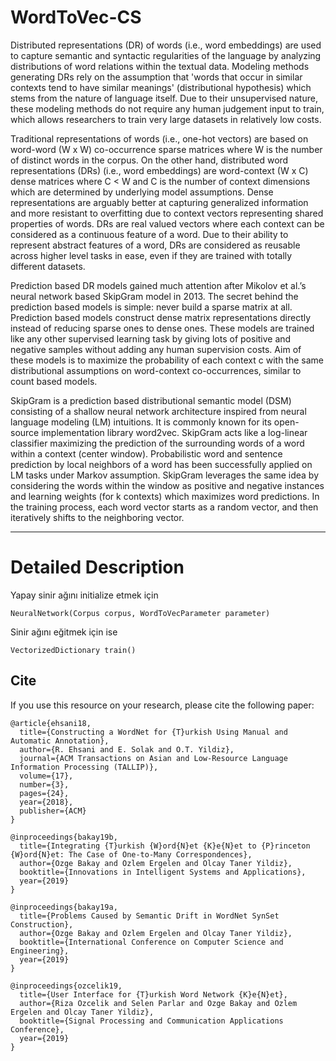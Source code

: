 # WordToVec-CS

Distributed representations (DR) of words (i.e., word embeddings) are used to capture semantic and syntactic regularities of the language by analyzing distributions of word relations within the textual data. Modeling methods generating DRs rely on the assumption that 'words that occur in similar contexts tend to have similar meanings' (distributional hypothesis) which stems from the nature of language itself. Due to their unsupervised nature, these modeling methods do not require any human judgement input to train, which allows researchers to train very large datasets in relatively low costs.

Traditional representations of words (i.e., one-hot vectors) are based on word-word (W x W) co-occurrence sparse matrices where W is the number of distinct words in the corpus. On the other hand, distributed word representations (DRs) (i.e., word embeddings) are word-context (W x C) dense matrices where C < W and C is the number of context dimensions which are determined by underlying model assumptions. Dense representations are arguably better at capturing generalized information and more resistant to overfitting due to context vectors representing shared properties of words. DRs are real valued vectors where each context can be considered as a continuous feature of a word. Due to their ability to represent abstract features of a word, DRs are considered as reusable across higher level tasks in ease, even if they are trained with totally different datasets.

Prediction based DR models gained much attention after Mikolov et al.’s neural network based SkipGram model in 2013. The secret behind the prediction based models is simple: never build a sparse matrix at all. Prediction based models construct dense matrix representations directly instead of reducing sparse ones to dense ones. These models are trained like any other supervised learning task by giving lots of positive and negative samples without adding any human supervision costs. Aim of these models is to maximize the probability of each context c with the same distributional assumptions on word-context co-occurrences, similar to count based models.

SkipGram is a prediction based distributional semantic model (DSM) consisting of a shallow neural network architecture inspired from neural language modeling (LM) intuitions. It is commonly known for its open-source implementation library word2vec. SkipGram acts like a log-linear classifier maximizing the prediction of the surrounding words of a word within a context (center window). Probabilistic word and sentence prediction by local neighbors of a word has been successfully applied on LM tasks under Markov assumption. SkipGram leverages the same idea by considering the words within the window as positive and negative instances and learning weights (for k contexts) which maximizes word predictions. In the training process, each word vector starts as a random vector, and then iteratively shifts to the neighboring vector.

------------------------------------------------

Detailed Description
============

Yapay sinir ağını initialize etmek için

	NeuralNetwork(Corpus corpus, WordToVecParameter parameter)

Sinir ağını eğitmek için ise

	VectorizedDictionary train()

## Cite
If you use this resource on your research, please cite the following paper: 

```
@article{ehsani18,
  title={Constructing a WordNet for {T}urkish Using Manual and Automatic Annotation},
  author={R. Ehsani and E. Solak and O.T. Yildiz},
  journal={ACM Transactions on Asian and Low-Resource Language Information Processing (TALLIP)},
  volume={17},
  number={3},
  pages={24},
  year={2018},
  publisher={ACM}
}

@inproceedings{bakay19b,
  title={Integrating {T}urkish {W}ord{N}et {K}e{N}et to {P}rinceton {W}ord{N}et: The Case of One-to-Many Correspondences},
  author={Ozge Bakay and Ozlem Ergelen and Olcay Taner Yildiz},
  booktitle={Innovations in Intelligent Systems and Applications},
  year={2019}
}

@inproceedings{bakay19a,
  title={Problems Caused by Semantic Drift in WordNet SynSet Construction},
  author={Ozge Bakay and Ozlem Ergelen and Olcay Taner Yildiz},
  booktitle={International Conference on Computer Science and Engineering},
  year={2019}
}

@inproceedings{ozcelik19,
  title={User Interface for {T}urkish Word Network {K}e{N}et},
  author={Riza Ozcelik and Selen Parlar and Ozge Bakay and Ozlem Ergelen and Olcay Taner Yildiz},
  booktitle={Signal Processing and Communication Applications Conference},
  year={2019}
}
